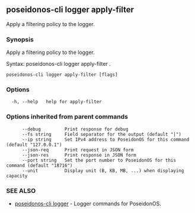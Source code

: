 ## poseidonos-cli logger apply-filter

Apply a filtering policy to the logger.

### Synopsis

Apply a filtering policy to the logger.

Syntax:
	poseidonos-cli logger apply-filter .
          

```
poseidonos-cli logger apply-filter [flags]
```

### Options

```
  -h, --help   help for apply-filter
```

### Options inherited from parent commands

```
      --debug         Print response for debug
      --fs string     Field separator for the output (default "|")
      --ip string     Set IPv4 address to PoseidonOS for this command (default "127.0.0.1")
      --json-req      Print request in JSON form
      --json-res      Print response in JSON form
      --port string   Set the port number to PoseidonOS for this command (default "18716")
      --unit          Display unit (B, KB, MB, ...) when displaying capacity
```

### SEE ALSO

* [poseidonos-cli logger](poseidonos-cli_logger.md)	 - Logger commands for PoseidonOS.

